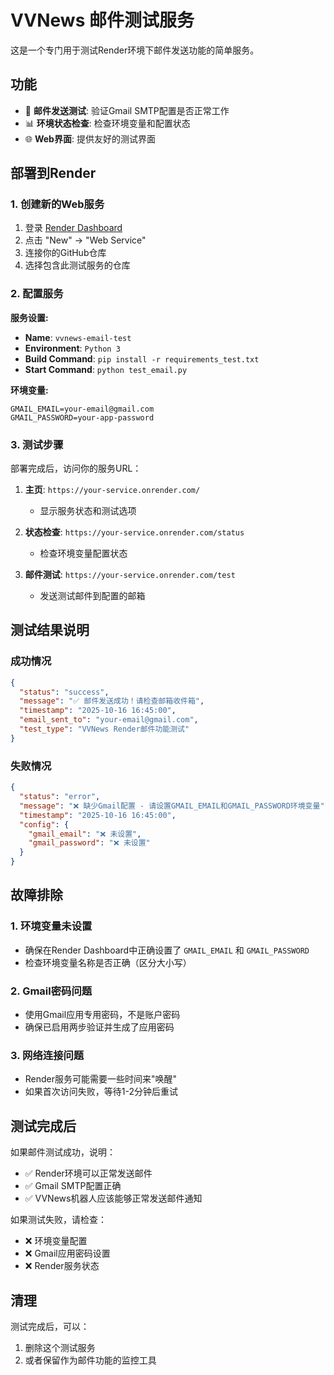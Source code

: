 # VVNews 邮件测试服务

这是一个专门用于测试Render环境下邮件发送功能的简单服务。

## 功能

- 📧 **邮件发送测试**: 验证Gmail SMTP配置是否正常工作
- 📊 **环境状态检查**: 检查环境变量和配置状态
- 🌐 **Web界面**: 提供友好的测试界面

## 部署到Render

### 1. 创建新的Web服务

1. 登录 [Render Dashboard](https://dashboard.render.com)
2. 点击 "New" → "Web Service"
3. 连接你的GitHub仓库
4. 选择包含此测试服务的仓库

### 2. 配置服务

**服务设置:**
- **Name**: `vvnews-email-test`
- **Environment**: `Python 3`
- **Build Command**: `pip install -r requirements_test.txt`
- **Start Command**: `python test_email.py`

**环境变量:**
```
GMAIL_EMAIL=your-email@gmail.com
GMAIL_PASSWORD=your-app-password
```

### 3. 测试步骤

部署完成后，访问你的服务URL：

1. **主页**: `https://your-service.onrender.com/`
   - 显示服务状态和测试选项

2. **状态检查**: `https://your-service.onrender.com/status`
   - 检查环境变量配置状态

3. **邮件测试**: `https://your-service.onrender.com/test`
   - 发送测试邮件到配置的邮箱

## 测试结果说明

### 成功情况
```json
{
  "status": "success",
  "message": "✅ 邮件发送成功！请检查邮箱收件箱",
  "timestamp": "2025-10-16 16:45:00",
  "email_sent_to": "your-email@gmail.com",
  "test_type": "VVNews Render邮件功能测试"
}
```

### 失败情况
```json
{
  "status": "error",
  "message": "❌ 缺少Gmail配置 - 请设置GMAIL_EMAIL和GMAIL_PASSWORD环境变量",
  "timestamp": "2025-10-16 16:45:00",
  "config": {
    "gmail_email": "❌ 未设置",
    "gmail_password": "❌ 未设置"
  }
}
```

## 故障排除

### 1. 环境变量未设置
- 确保在Render Dashboard中正确设置了 `GMAIL_EMAIL` 和 `GMAIL_PASSWORD`
- 检查环境变量名称是否正确（区分大小写）

### 2. Gmail密码问题
- 使用Gmail应用专用密码，不是账户密码
- 确保已启用两步验证并生成了应用密码

### 3. 网络连接问题
- Render服务可能需要一些时间来"唤醒"
- 如果首次访问失败，等待1-2分钟后重试

## 测试完成后

如果邮件测试成功，说明：
- ✅ Render环境可以正常发送邮件
- ✅ Gmail SMTP配置正确
- ✅ VVNews机器人应该能够正常发送邮件通知

如果测试失败，请检查：
- ❌ 环境变量配置
- ❌ Gmail应用密码设置
- ❌ Render服务状态

## 清理

测试完成后，可以：
1. 删除这个测试服务
2. 或者保留作为邮件功能的监控工具
